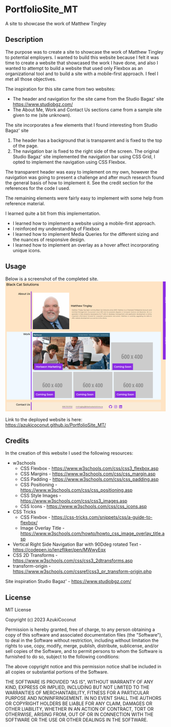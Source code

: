 # PortfolioSite_MT

A site to showcase the work of Matthew Tingley

## Description
The purpose was to create a site to showcase the work of Matthew Tingley to potential employers. I wanted
to build this website because I felt it was time to create a website that showcased the work I have done, and also
I wanted to attempt to build a website that used only Flexbox as an organizational tool and to build a site with a mobile-first
approach.  I feel I met all those objectives.  

The inspiration for this site came from two websites:
  * The header and navigation for the site came from the Studio Bagaz' site https://www.studiobgz.com/
  * The About Me, Work and Contact Us sections came from a sample site given to me (site unknown).

The site incorporates a few elements that I found interesting from Studio Bagaz' site
  1. The header has a background that is transparent and is fixed to the top of the page.
  2. The navigation bar is fixed to the right side of the screen. The original Studio Bagaz' site implemented
     the navigation bar using CSS Grid, I opted to implement the navigation using CSS Flexbox.  

The transparent header was easy to implement on my own, however the navigation was going to present
a challenge and after much research found the general basis of how to implement it.  See the credit section for the
references for the code I used.  

The remaining elements were fairly easy to implement with some help from reference material.  

I learned quite a bit from this implementation.  
  *  I learned how to implement a website using a mobile-first approach.
  *  I reinforced my understanding of Flexbox
  *  I learned how to implement Media Queries for the different sizing and the nuances of responsive design.
  *  I learned how to implement an overlay as a hover affect incorporating unique icons. 

## Usage
Below is a screenshot of the completed site.
![Screenshot of the completed Portfolio Site for Matthew Tingley.](/assets/images/PortfolioWebsiteScreenshot.png)

Link to the deployed website is here: https://azukicoconut.github.io/PortfolioSite_MT/

## Credits
In the creation of this website I used the following resources:
 - w3schools
   * CSS Flexbox - https://www.w3schools.com/css/css3_flexbox.asp
   * CSS Margins - https://www.w3schools.com/css/css_margin.asp
   * CSS Padding - https://www.w3schools.com/css/css_padding.asp
   * CSS Positioning - https://www.w3schools.com/css/css_positioning.asp
   * CSS Style Images - https://www.w3schools.com/css/css3_images.asp
   * CSS Icons - https://www.w3schools.com/css/css_icons.asp
 - CSS Tricks
   * CSS Flexbox - https://css-tricks.com/snippets/css/a-guide-to-flexbox/
   * Image Overlay Title - https://www.w3schools.com/howto/howto_css_image_overlay_title.asp
 - Vertical Right Side Navigation Bar with 90Ddeg rotated Text - https://codepen.io/lenzfliker/pen/MWwyEqx
 - CSS 2D Transforms - https://www.w3schools.com/css/css3_2dtransforms.asp
 - transform-origin - https://www.w3schools.com/cssref/css3_pr_transform-origin.php

Site inspiration
Studio Bagaz' - https://www.studiobgz.com/

## License

MIT License

Copyright (c) 2023 AzukiCoconut

Permission is hereby granted, free of charge, to any person obtaining a copy
of this software and associated documentation files (the "Software"), to deal
in the Software without restriction, including without limitation the rights
to use, copy, modify, merge, publish, distribute, sublicense, and/or sell
copies of the Software, and to permit persons to whom the Software is
furnished to do so, subject to the following conditions:

The above copyright notice and this permission notice shall be included in all
copies or substantial portions of the Software.

THE SOFTWARE IS PROVIDED "AS IS", WITHOUT WARRANTY OF ANY KIND, EXPRESS OR
IMPLIED, INCLUDING BUT NOT LIMITED TO THE WARRANTIES OF MERCHANTABILITY,
FITNESS FOR A PARTICULAR PURPOSE AND NONINFRINGEMENT. IN NO EVENT SHALL THE
AUTHORS OR COPYRIGHT HOLDERS BE LIABLE FOR ANY CLAIM, DAMAGES OR OTHER
LIABILITY, WHETHER IN AN ACTION OF CONTRACT, TORT OR OTHERWISE, ARISING FROM,
OUT OF OR IN CONNECTION WITH THE SOFTWARE OR THE USE OR OTHER DEALINGS IN THE
SOFTWARE.



